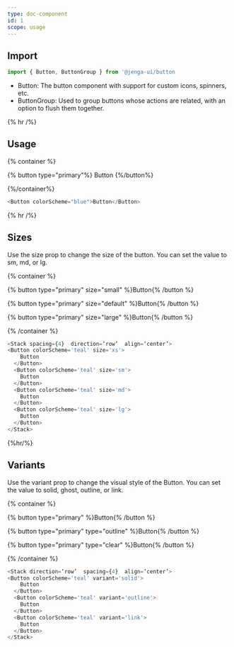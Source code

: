```yaml
---
type: doc-component
id: 1
scope: usage
---
```


## Import

```js
import { Button, ButtonGroup } from '@jenga-ui/button
```

- Button: The button component with support for custom icons, spinners, etc.
- ButtonGroup: Used to group buttons whose actions are related, with an option to flush them together.

{% hr /%}

## Usage

{% container %}

{% button type="primary"%} Button {%/button%}

{%/container%}

```js
<Button colorScheme="blue">Button</Button>
```

{% hr /%}

## Sizes

Use the size prop to change the size of the button. You can set the value to sm, md, or lg.

{% container %}

{% button type="primary" size="small" %}Button{% /button %}

{% button type="primary" size="default" %}Button{% /button %}

{% button type="primary" size="large" %}Button{% /button %}

{% /container %}

```js
<Stack spacing={4}  direction=‘row’  align=‘center’>
<Button colorScheme='teal' size='xs'>
    Button
  </Button>
  <Button colorScheme='teal' size='sm'>
    Button
  </Button>
  <Button colorScheme='teal' size='md'>
    Button
  </Button>
  <Button colorScheme='teal' size='lg'>
    Button
  </Button>
</Stack>
```

{%hr/%}

## Variants

Use the variant prop to change the visual style of the Button. You can set the value to solid, ghost, outline, or link.

{% container %}

{% button type="primary" %}Button{% /button %}

{% button type="primary" type="outline" %}Button{% /button %}

{% button type="primary" type="clear" %}Button{% /button %}

{% /container %}

```js
<Stack direction=‘row’  spacing={4}  align=‘center’>
<Button colorScheme='teal' variant='solid'>
    Button
  </Button>
  <Button colorScheme='teal' variant='outline'>
    Button
  </Button>
  <Button colorScheme='teal' variant='link'>
    Button
  </Button>
</Stack>
```
